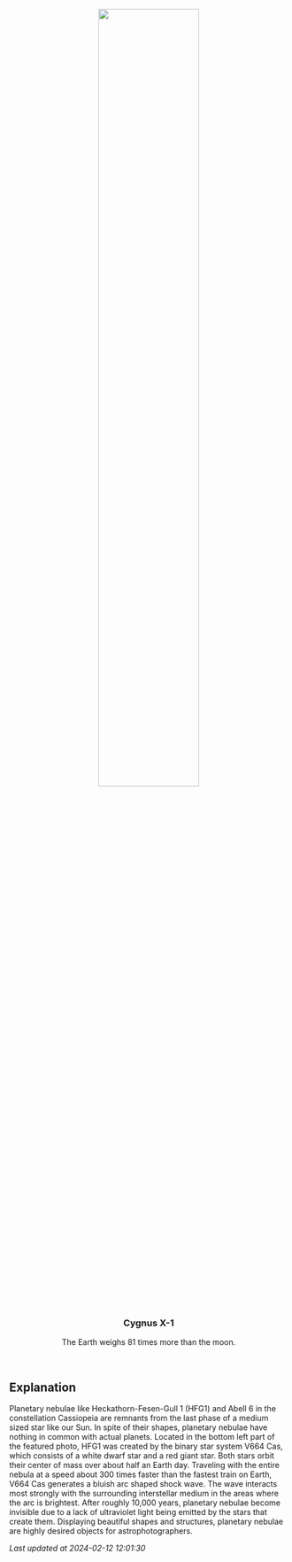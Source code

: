 <p align='center'>
    <img src='https://apod.nasa.gov/apod/image/2402/Hfg1Abell6_CadenaCoulon_1080.jpg' width='60%' />
    <h3 align="center">Cygnus X-1</h3>
    <p align="center">The Earth weighs 81 times more than the moon.</p>
</p>
<br/>

Explanation
--
Planetary nebulae like Heckathorn-Fesen-Gull 1 (HFG1) and Abell 6 in the constellation Cassiopeia are remnants from the last phase of a medium sized star like our Sun.  In spite of their shapes, planetary nebulae have nothing in common with actual planets.  Located in the bottom left part of the featured photo, HFG1 was created by the binary star system V664 Cas, which consists of a white dwarf star and a red giant star. Both stars orbit their center of mass over about half an Earth day.  Traveling with the entire nebula at a speed about 300 times faster than the fastest train on Earth, V664 Cas generates a bluish arc shaped shock wave. The wave interacts most strongly with the surrounding interstellar medium in the areas where the arc is brightest. After roughly 10,000 years, planetary nebulae become invisible due to a lack of ultraviolet light being emitted by the stars that create them.  Displaying beautiful shapes and structures, planetary nebulae are highly desired objects for astrophotographers.


*Last updated at 2024-02-12 12:01:30*
